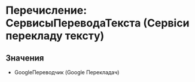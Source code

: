 ﻿# Перечисление: СервисыПереводаТекста (Сервіси перекладу тексту)

## Значения

- GoogleПереводчик (Google Перекладач)

